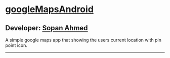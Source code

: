# [googleMapsAndroid][published url]
## Developer: [Sopan Ahmed][instructor url]

A simple google maps app that showing the users current location with pin point icon.


------

[published url]: https://github.com/gitproject09/GoogleMaps
[instructor url]: https://github.com/gitproject09
